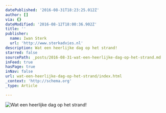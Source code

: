 ```yaml
---
datePublished: '2016-08-31T18:23:25.012Z'
author: []
via: {}
dateModified: '2016-08-12T18:00:36.902Z'
title: ''
publisher:
  name: Iwan Sterk
  url: 'http://www.sterkadvies.nl'
description: Wat een heerlijke dag op het strand!
starred: false
sourcePath: _posts/2016-08-31-wat-een-heerlijke-dag-op-het-strand.md
inFeed: true
hasPage: true
inNav: false
url: wat-een-heerlijke-dag-op-het-strand/index.html
_context: 'http://schema.org'
_type: Article

---
```

![Wat een heerlijke dag op het strand!](https://the-grid-user-content.s3-us-west-2.amazonaws.com/aed5c71e-c91f-4b7f-a554-b6b15514ca6e.jpg)